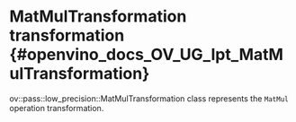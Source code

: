 # MatMulTransformation transformation {#openvino_docs_OV_UG_lpt_MatMulTransformation}

ov::pass::low_precision::MatMulTransformation class represents the `MatMul` operation transformation.
